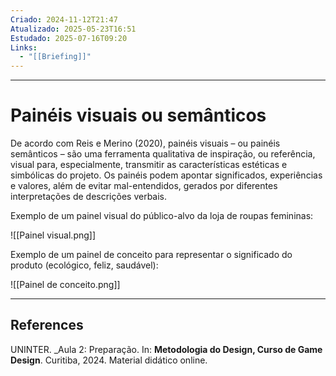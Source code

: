 ```yaml
---
Criado: 2024-11-12T21:47
Atualizado: 2025-05-23T16:51
Estudado: 2025-07-16T09:20
Links:
  - "[[Briefing]]"
---
```

---
# Painéis visuais ou semânticos

De acordo com Reis e Merino (2020), painéis visuais – ou painéis semânticos – são uma ferramenta qualitativa de inspiração, ou referência, visual para, especialmente, transmitir as características estéticas e simbólicas do projeto. Os painéis podem apontar significados, experiências e valores, além de evitar mal-entendidos, gerados por diferentes interpretações de descrições verbais.

Exemplo de um painel visual do público-alvo da loja de roupas femininas:

![[Painel visual.png]]

Exemplo de um painel de conceito para representar o significado do produto (ecológico, feliz, saudável):

![[Painel de conceito.png]]

---
## References

UNINTER.  _Aula 2: Preparação. In: **Metodologia do Design, Curso de Game Design**. Curitiba, 2024. Material didático online.